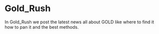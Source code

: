 # Gold_Rush
In Gold_Rush we post the latest news all about GOLD
like where to find it how to pan it and the best methods.
